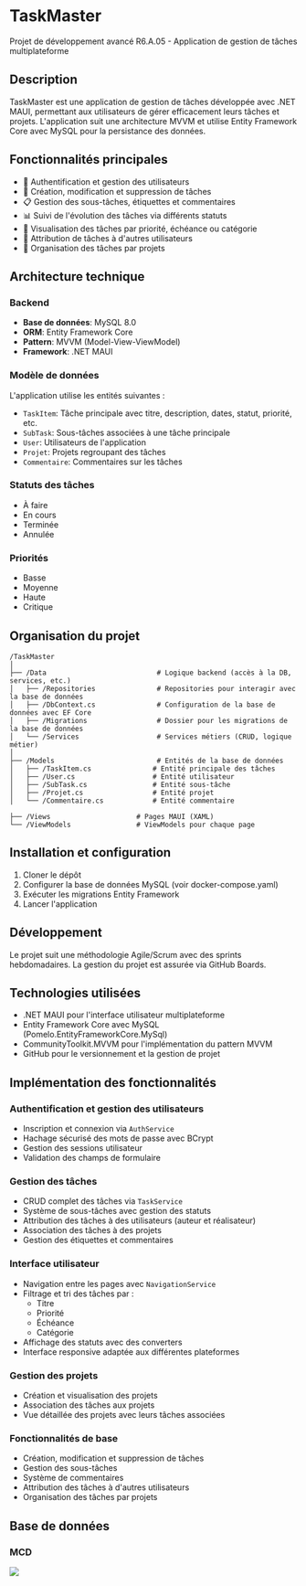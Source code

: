 # TaskMaster

Projet de développement avancé R6.A.05 - Application de gestion de tâches multiplateforme

## Description

TaskMaster est une application de gestion de tâches développée avec .NET MAUI, permettant aux utilisateurs de gérer efficacement leurs tâches et projets. L'application suit une architecture MVVM et utilise Entity Framework Core avec MySQL pour la persistance des données.

## Fonctionnalités principales

- 🔐 Authentification et gestion des utilisateurs
- 📝 Création, modification et suppression de tâches
- 📋 Gestion des sous-tâches, étiquettes et commentaires
- 📊 Suivi de l'évolution des tâches via différents statuts
- 📅 Visualisation des tâches par priorité, échéance ou catégorie
- 👥 Attribution de tâches à d'autres utilisateurs
- 📂 Organisation des tâches par projets

## Architecture technique

### Backend

- **Base de données**: MySQL 8.0
- **ORM**: Entity Framework Core
- **Pattern**: MVVM (Model-View-ViewModel)
- **Framework**: .NET MAUI

### Modèle de données

L'application utilise les entités suivantes :

- `TaskItem`: Tâche principale avec titre, description, dates, statut, priorité, etc.
- `SubTask`: Sous-tâches associées à une tâche principale
- `User`: Utilisateurs de l'application
- `Projet`: Projets regroupant des tâches
- `Commentaire`: Commentaires sur les tâches

### Statuts des tâches

- À faire
- En cours
- Terminée
- Annulée

### Priorités

- Basse
- Moyenne
- Haute
- Critique

## Organisation du projet

```
/TaskMaster
│
├── /Data                           # Logique backend (accès à la DB, services, etc.)
│   ├── /Repositories               # Repositories pour interagir avec la base de données
│   ├── /DbContext.cs               # Configuration de la base de données avec EF Core
│   ├── /Migrations                 # Dossier pour les migrations de la base de données
│   └── /Services                   # Services métiers (CRUD, logique métier)
│
├── /Models                         # Entités de la base de données
│   ├── /TaskItem.cs               # Entité principale des tâches
│   ├── /User.cs                   # Entité utilisateur
│   ├── /SubTask.cs                # Entité sous-tâche
│   ├── /Projet.cs                 # Entité projet
│   └── /Commentaire.cs            # Entité commentaire

├── /Views                     # Pages MAUI (XAML)
└── /ViewModels                # ViewModels pour chaque page
```

## Installation et configuration

1. Cloner le dépôt
2. Configurer la base de données MySQL (voir docker-compose.yaml)
3. Exécuter les migrations Entity Framework
4. Lancer l'application

## Développement

Le projet suit une méthodologie Agile/Scrum avec des sprints hebdomadaires. La gestion du projet est assurée via GitHub Boards.

## Technologies utilisées

- .NET MAUI pour l'interface utilisateur multiplateforme
- Entity Framework Core avec MySQL (Pomelo.EntityFrameworkCore.MySql)
- CommunityToolkit.MVVM pour l'implémentation du pattern MVVM
- GitHub pour le versionnement et la gestion de projet

## Implémentation des fonctionnalités

### Authentification et gestion des utilisateurs

- Inscription et connexion via `AuthService`
- Hachage sécurisé des mots de passe avec BCrypt
- Gestion des sessions utilisateur
- Validation des champs de formulaire

### Gestion des tâches

- CRUD complet des tâches via `TaskService`
- Système de sous-tâches avec gestion des statuts
- Attribution des tâches à des utilisateurs (auteur et réalisateur)
- Association des tâches à des projets
- Gestion des étiquettes et commentaires

### Interface utilisateur

- Navigation entre les pages avec `NavigationService`
- Filtrage et tri des tâches par :
  - Titre
  - Priorité
  - Échéance
  - Catégorie
- Affichage des statuts avec des converters
- Interface responsive adaptée aux différentes plateformes

### Gestion des projets

- Création et visualisation des projets
- Association des tâches aux projets
- Vue détaillée des projets avec leurs tâches associées

### Fonctionnalités de base

- Création, modification et suppression de tâches
- Gestion des sous-tâches
- Système de commentaires
- Attribution des tâches à d'autres utilisateurs
- Organisation des tâches par projets

## Base de données

### MCD

[![](https://mermaid.ink/img/pako:eNqtVE2P2jAQ_SuWzyxi-Uxy2wYqtSt2ER-XCgkZMg3uEpuOx2q3wH-vE0hKMVQc6pM97834zYxmdnylE-ARB-xLkaLI5oq5M32aPLP9_uFB79hk9mFRvCO20oqEVMYnxa_D4eBl6jhrcQnv92w2GYxzfwRBkCyW7zcpwhiZKschfeSUkS9oltYab4QajV8_D-JczBI2WqWmClYit2UdeQWwO97zIxWxT8liZgDZ6PmP3RBKlbIXnXm2EYK6Yh5kQm58skv7h8bkCBxKGaVcX8kI9Tege7X0waxQbklq5UWKi-Qtso9nsRJnIpkB67tLwahcK3FFxX1lU2HerumaSkK4T9k_fvfgwWoNQq3OIoOyGYsdlGqUl_YRSmelS_OEBFnym0XyuwUiMF6aT9Yr2gkZg9hII27Bp86VSFXOasz8kk7s8j9U9Wqi503zJJWj5yuKdZZBvgsQrqmK3Z5w393d0fPxulKyv9XxGk9RJjwitFDjGaAbKffkhcw5pzVkMOeRuyYC3-Z8rnKfrVBftM5KN9Q2XfPoq9gY97LbXOFpBVYUUAlgrK0iHoVFBB7t-E8eBa16s_HY7obt5mMr6PaaNf7Oo8dGvR2GYdDttoNOJ-z0DjX-q_iyUQ96nYY7DmuGQTNs1TgkkjQOj-u32MKH31YOqSQ?type=png)](https://mermaid.live/edit#pako:eNqtVE2P2jAQ_SuWzyxi-Uxy2wYqtSt2ER-XCgkZMg3uEpuOx2q3wH-vE0hKMVQc6pM97834zYxmdnylE-ARB-xLkaLI5oq5M32aPLP9_uFB79hk9mFRvCO20oqEVMYnxa_D4eBl6jhrcQnv92w2GYxzfwRBkCyW7zcpwhiZKschfeSUkS9oltYab4QajV8_D-JczBI2WqWmClYit2UdeQWwO97zIxWxT8liZgDZ6PmP3RBKlbIXnXm2EYK6Yh5kQm58skv7h8bkCBxKGaVcX8kI9Tege7X0waxQbklq5UWKi-Qtso9nsRJnIpkB67tLwahcK3FFxX1lU2HerumaSkK4T9k_fvfgwWoNQq3OIoOyGYsdlGqUl_YRSmelS_OEBFnym0XyuwUiMF6aT9Yr2gkZg9hII27Bp86VSFXOasz8kk7s8j9U9Wqi503zJJWj5yuKdZZBvgsQrqmK3Z5w393d0fPxulKyv9XxGk9RJjwitFDjGaAbKffkhcw5pzVkMOeRuyYC3-Z8rnKfrVBftM5KN9Q2XfPoq9gY97LbXOFpBVYUUAlgrK0iHoVFBB7t-E8eBa16s_HY7obt5mMr6PaaNf7Oo8dGvR2GYdDttoNOJ-z0DjX-q_iyUQ96nYY7DmuGQTNs1TgkkjQOj-u32MKH31YOqSQ)
